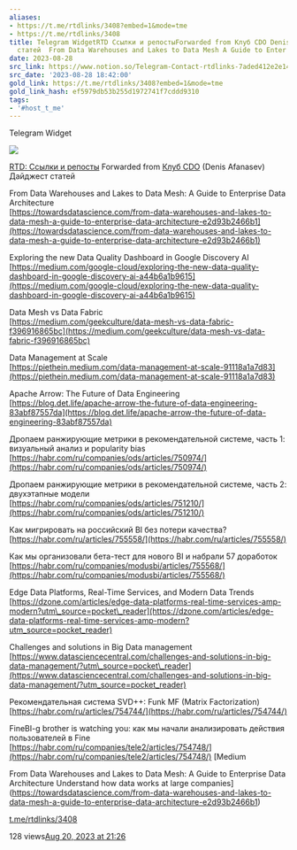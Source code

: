 ```yaml
---
aliases:
- https://t.me/rtdlinks/3408?embed=1&mode=tme
- https://t.me/rtdlinks/3408
title: Telegram WidgetRTD Ссылки и репостыForwarded from Клуб CDO Denis AfanasevДайджест
  статей  From Data Warehouses and Lakes to Data Mesh A Guide to Enter
date: 2023-08-28
src_link: https://www.notion.so/Telegram-Contact-rtdlinks-7aded412e2e14f6e86ca34c121c71ebf
src_date: '2023-08-28 18:42:00'
gold_link: https://t.me/rtdlinks/3408?embed=1&mode=tme
gold_link_hash: ef5979db53b255d1972741f7cddd9310
tags:
- '#host_t_me'
---
```






Telegram Widget




















[*![](https://cdn4.cdn-telegram.org/file/G2_fMQitZa6NlXppvnx07ptqMbKheG6mEHOKOWMb-e2GKGI6m4sVzdJWLZKabkz-3CTa8_SbxqQkI5N80Dk35YR74gESCSO4v_t-RQMSRNdBGEpHg9-fQzdaCxUo0IVX2xv3D24F8kYRK4YUVDyt402ICt9MyowC-VR4Tp8tLfVoqsHnSlv07Dv3cKw9_eznuxX_Kzmg2P8tzsnpjIQFBPVpIg8NLkiONPtAq4xjcu9LBce0ipLZ3B_depv7jOospban9A_LO4XtDxOwR8sH-MHTCpCdYx2-CHusSpJSqFNaE644K33uErsOtN4lFUhIAAP96I_O6Asvt3jzajYoww.jpg)*](https://t.me/rtdlinks)



[RTD: Ссылки и репосты](https://t.me/rtdlinks)
Forwarded from [Клуб CDO](https://t.me/cdo_club/1544) (Denis Afanasev)
Дайджест статей  
  
From Data Warehouses and Lakes to Data Mesh: A Guide to Enterprise Data Architecture  
[https://towardsdatascience.com/from-data-warehouses-and-lakes-to-data-mesh-a-guide-to-enterprise-data-architecture-e2d93b2466b1](https://towardsdatascience.com/from-data-warehouses-and-lakes-to-data-mesh-a-guide-to-enterprise-data-architecture-e2d93b2466b1)  
  
Exploring the new Data Quality Dashboard in Google Discovery AI  
[https://medium.com/google-cloud/exploring-the-new-data-quality-dashboard-in-google-discovery-ai-a44b6a1b9615](https://medium.com/google-cloud/exploring-the-new-data-quality-dashboard-in-google-discovery-ai-a44b6a1b9615)  
  
Data Mesh vs Data Fabric  
[https://medium.com/geekculture/data-mesh-vs-data-fabric-f396916865bc](https://medium.com/geekculture/data-mesh-vs-data-fabric-f396916865bc)  
  
Data Management at Scale  
[https://piethein.medium.com/data-management-at-scale-91118a1a7d83](https://piethein.medium.com/data-management-at-scale-91118a1a7d83)  
  
Apache Arrow: The Future of Data Engineering  
[https://blog.det.life/apache-arrow-the-future-of-data-engineering-83abf87557da](https://blog.det.life/apache-arrow-the-future-of-data-engineering-83abf87557da)  
  
Дропаем ранжирующие метрики в рекомендательной системе, часть 1: визуальный анализ и popularity bias  
[https://habr.com/ru/companies/ods/articles/750974/](https://habr.com/ru/companies/ods/articles/750974/)  
  
Дропаем ранжирующие метрики в рекомендательной системе, часть 2: двухэтапные модели  
[https://habr.com/ru/companies/ods/articles/751210/](https://habr.com/ru/companies/ods/articles/751210/)  
  
Как мигрировать на российский BI без потери качества?  
[https://habr.com/ru/articles/755558/](https://habr.com/ru/articles/755558/)  
  
Как мы организовали бета-тест для нового BI и набрали 57 доработок  
[https://habr.com/ru/companies/modusbi/articles/755568/](https://habr.com/ru/companies/modusbi/articles/755568/)  
  
Edge Data Platforms, Real-Time Services, and Modern Data Trends  
[https://dzone.com/articles/edge-data-platforms-real-time-services-amp-modern?utm\_source=pocket\_reader](https://dzone.com/articles/edge-data-platforms-real-time-services-amp-modern?utm_source=pocket_reader)  
  
Challenges and solutions in Big Data management  
[https://www.datasciencecentral.com/challenges-and-solutions-in-big-data-management/?utm\_source=pocket\_reader](https://www.datasciencecentral.com/challenges-and-solutions-in-big-data-management/?utm_source=pocket_reader)  
  
Рекомендательная система SVD++: Funk MF (Matrix Factorization)  
[https://habr.com/ru/articles/754744/](https://habr.com/ru/articles/754744/)  
  
FineBI-g brother is watching you: как мы начали анализировать действия пользователей в Fine  
[https://habr.com/ru/companies/tele2/articles/754748/](https://habr.com/ru/companies/tele2/articles/754748/)
[Medium

From Data Warehouses and Lakes to Data Mesh: A Guide to Enterprise Data Architecture
Understand how data works at large companies](https://towardsdatascience.com/from-data-warehouses-and-lakes-to-data-mesh-a-guide-to-enterprise-data-architecture-e2d93b2466b1)

[t.me/rtdlinks/3408](https://t.me/rtdlinks/3408)

128 views[Aug 20, 2023 at 21:26](https://t.me/rtdlinks/3408)